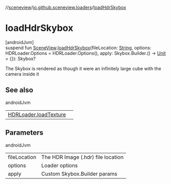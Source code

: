 //[sceneview](../../index.md)/[io.github.sceneview.loaders](index.md)/[loadHdrSkybox](load-hdr-skybox.md)

# loadHdrSkybox

[androidJvm]\
suspend fun [SceneView](../io.github.sceneview/-scene-view/index.md).[loadHdrSkybox](load-hdr-skybox.md)(fileLocation: [String](https://kotlinlang.org/api/latest/jvm/stdlib/kotlin/-string/index.html), options: HDRLoader.Options = HDRLoader.Options(), apply: Skybox.Builder.() -&gt; [Unit](https://kotlinlang.org/api/latest/jvm/stdlib/kotlin/-unit/index.html) = {}): Skybox?

The Skybox is rendered as though it were an infinitely large cube with the camera inside it

## See also

androidJvm

| | |
|---|---|
| [HDRLoader.loadTexture](load-texture.md) |  |

## Parameters

androidJvm

| | |
|---|---|
| fileLocation | The HDR Image (.hdr) file location |
| options | Loader options |
| apply | Custom Skybox.Builder params |

